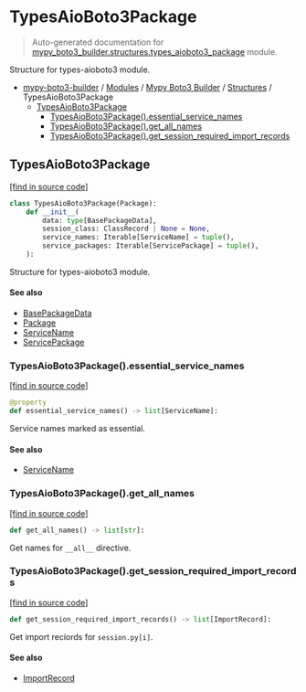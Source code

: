 # TypesAioBoto3Package

> Auto-generated documentation for [mypy_boto3_builder.structures.types_aioboto3_package](https://github.com/youtype/mypy_boto3_builder/blob/main/mypy_boto3_builder/structures/types_aioboto3_package.py) module.

Structure for types-aioboto3 module.

- [mypy-boto3-builder](../../README.md#mypy_boto3_builder) / [Modules](../../MODULES.md#mypy-boto3-builder-modules) / [Mypy Boto3 Builder](../index.md#mypy-boto3-builder) / [Structures](index.md#structures) / TypesAioBoto3Package
    - [TypesAioBoto3Package](#typesaioboto3package)
        - [TypesAioBoto3Package().essential_service_names](#typesaioboto3packageessential_service_names)
        - [TypesAioBoto3Package().get_all_names](#typesaioboto3packageget_all_names)
        - [TypesAioBoto3Package().get_session_required_import_records](#typesaioboto3packageget_session_required_import_records)

## TypesAioBoto3Package

[[find in source code]](https://github.com/youtype/mypy_boto3_builder/blob/main/mypy_boto3_builder/structures/types_aioboto3_package.py#L17)

```python
class TypesAioBoto3Package(Package):
    def __init__(
        data: type[BasePackageData],
        session_class: ClassRecord | None = None,
        service_names: Iterable[ServiceName] = tuple(),
        service_packages: Iterable[ServicePackage] = tuple(),
    ):
```

Structure for types-aioboto3 module.

#### See also

- [BasePackageData](../package_data.md#basepackagedata)
- [Package](package.md#package)
- [ServiceName](../service_name.md#servicename)
- [ServicePackage](service_package.md#servicepackage)

### TypesAioBoto3Package().essential_service_names

[[find in source code]](https://github.com/youtype/mypy_boto3_builder/blob/main/mypy_boto3_builder/structures/types_aioboto3_package.py#L34)

```python
@property
def essential_service_names() -> list[ServiceName]:
```

Service names marked as essential.

#### See also

- [ServiceName](../service_name.md#servicename)

### TypesAioBoto3Package().get_all_names

[[find in source code]](https://github.com/youtype/mypy_boto3_builder/blob/main/mypy_boto3_builder/structures/types_aioboto3_package.py#L69)

```python
def get_all_names() -> list[str]:
```

Get names for `__all__` directive.

### TypesAioBoto3Package().get_session_required_import_records

[[find in source code]](https://github.com/youtype/mypy_boto3_builder/blob/main/mypy_boto3_builder/structures/types_aioboto3_package.py#L45)

```python
def get_session_required_import_records() -> list[ImportRecord]:
```

Get import reciords for `session.py[i]`.

#### See also

- [ImportRecord](../import_helpers/import_record.md#importrecord)
